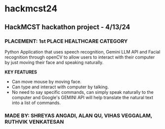 # hackmcst24

## HackMCST hackathon project - 4/13/24

### PLACEMENT: 1st PLACE HEALTHCARE CATEGORY  

Python Application that uses speech recognition, Gemini LLM API and Facial recognition through openCV to allow users to interact with their computer by just moving their face and speaking naturally. 

**KEY FEATURES**
- Can move mouse by moving face.
- Can type and interact with computer by talking.
- No need to say specific commands, can simply speak naturally to the computer and Google's GEMINI API will help translate the natural text into a list of commands.

### MADE BY: SHREYAS ANGADI, ALAN QU, VIHAS VEGGALAM, RUTHVIK VENKATESAN 
